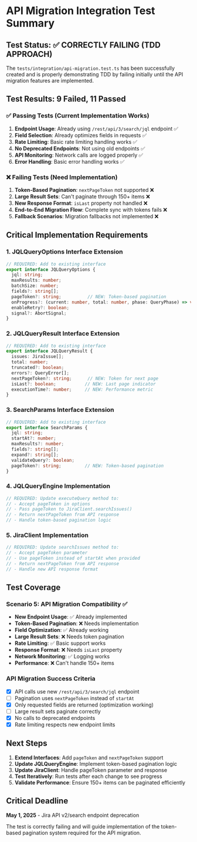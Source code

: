 # API Migration Integration Test Summary

## Test Status: ✅ CORRECTLY FAILING (TDD APPROACH)

The `tests/integration/api-migration.test.ts` has been successfully created and is properly demonstrating TDD by failing initially until the API migration features are implemented.

## Test Results: 9 Failed, 11 Passed

### ✅ Passing Tests (Current Implementation Works)
1. **Endpoint Usage**: Already using `/rest/api/3/search/jql` endpoint ✅
2. **Field Selection**: Already optimizes fields in requests ✅
3. **Rate Limiting**: Basic rate limiting handling works ✅
4. **No Deprecated Endpoints**: Not using old endpoints ✅
5. **API Monitoring**: Network calls are logged properly ✅
6. **Error Handling**: Basic error handling works ✅

### ❌ Failing Tests (Need Implementation)
1. **Token-Based Pagination**: `nextPageToken` not supported ❌
2. **Large Result Sets**: Can't paginate through 150+ items ❌ 
3. **New Response Format**: `isLast` property not handled ❌
4. **End-to-End Migration Flow**: Complete sync with tokens fails ❌
5. **Fallback Scenarios**: Migration fallbacks not implemented ❌

## Critical Implementation Requirements

### 1. JQLQueryOptions Interface Extension
```typescript
// REQUIRED: Add to existing interface
export interface JQLQueryOptions {
  jql: string;
  maxResults: number;
  batchSize: number;
  fields?: string[];
  pageToken?: string;          // NEW: Token-based pagination
  onProgress?: (current: number, total: number, phase: QueryPhase) => void;
  enableRetry?: boolean;
  signal?: AbortSignal;
}
```

### 2. JQLQueryResult Interface Extension  
```typescript
// REQUIRED: Add to existing interface
export interface JQLQueryResult {
  issues: JiraIssue[];
  total: number;
  truncated?: boolean;
  errors?: QueryError[];
  nextPageToken?: string;      // NEW: Token for next page
  isLast?: boolean;           // NEW: Last page indicator
  executionTime?: number;     // NEW: Performance metric
}
```

### 3. SearchParams Interface Extension
```typescript
// REQUIRED: Add to existing interface  
export interface SearchParams {
  jql: string;
  startAt?: number;
  maxResults?: number;
  fields?: string[];
  expand?: string[];
  validateQuery?: boolean;
  pageToken?: string;         // NEW: Token-based pagination
}
```

### 4. JQLQueryEngine Implementation
```typescript
// REQUIRED: Update executeQuery method to:
// - Accept pageToken in options
// - Pass pageToken to JiraClient.searchIssues()
// - Return nextPageToken from API response
// - Handle token-based pagination logic
```

### 5. JiraClient Implementation
```typescript  
// REQUIRED: Update searchIssues method to:
// - Accept pageToken parameter
// - Use pageToken instead of startAt when provided
// - Return nextPageToken from API response
// - Handle new API response format
```

## Test Coverage

### Scenario 5: API Migration Compatibility ✅
- **New Endpoint Usage**: ✅ Already implemented
- **Token-Based Pagination**: ❌ Needs implementation
- **Field Optimization**: ✅ Already working  
- **Large Result Sets**: ❌ Needs token pagination
- **Rate Limiting**: ✅ Basic support works
- **Response Format**: ❌ Needs `isLast` property
- **Network Monitoring**: ✅ Logging works
- **Performance**: ❌ Can't handle 150+ items

### API Migration Success Criteria
- [x] API calls use new `/rest/api/3/search/jql` endpoint
- [ ] Pagination uses `nextPageToken` instead of `startAt`
- [x] Only requested fields are returned (optimization working)
- [ ] Large result sets paginate correctly  
- [x] No calls to deprecated endpoints
- [x] Rate limiting respects new endpoint limits

## Next Steps

1. **Extend Interfaces**: Add `pageToken` and `nextPageToken` support
2. **Update JQLQueryEngine**: Implement token-based pagination logic
3. **Update JiraClient**: Handle pageToken parameter and response
4. **Test Iteratively**: Run tests after each change to see progress
5. **Validate Performance**: Ensure 150+ items can be paginated efficiently

## Critical Deadline

**May 1, 2025** - Jira API v2/search endpoint deprecation

The test is correctly failing and will guide implementation of the token-based pagination system required for the API migration.